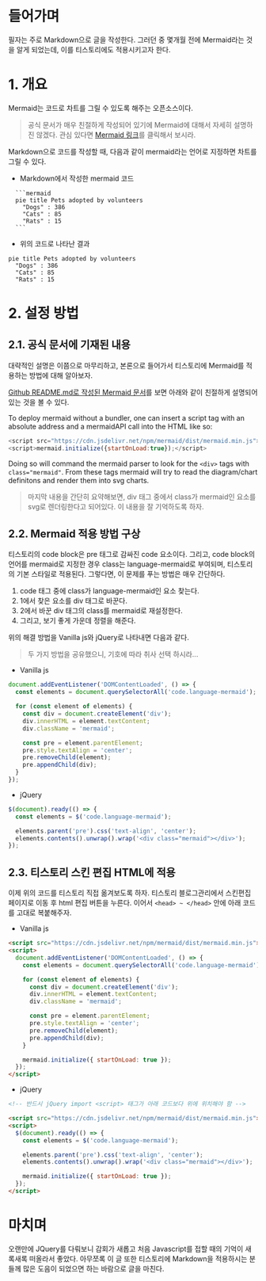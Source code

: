 # 들어가며

필자는 주로 Markdown으로 글을 작성한다. 그러던 중 몇개월 전에 Mermaid라는 것을 알게 되었는데, 이를 티스토리에도 적용시키고자 한다.

# 1. 개요

Mermaid는 코드로 차트를 그릴 수 있도록 해주는 오픈소스이다.

> 공식 문서가 매우 친절하게 작성되어 있기에 Mermaid에 대해서 자세히 설명하진 않겠다. 관심 있다면 [Mermaid 링크](https://mermaid.js.org)를 클릭해서 보시라.

Markdown으로 코드를 작성할 때, 다음과 같이 mermaid라는 언어로 지정하면 차트를 그릴 수 있다.

- Markdown에서 작성한 mermaid 코드

````
  ```mermaid
  pie title Pets adopted by volunteers
    "Dogs" : 386
    "Cats" : 85
    "Rats" : 15
  ```
````

- 위의 코드로 나타난 결과

```mermaid
pie title Pets adopted by volunteers
  "Dogs" : 386
  "Cats" : 85
  "Rats" : 15
```

# 2. 설정 방법

## 2.1. 공식 문서에 기재된 내용

대략적인 설명은 이쯤으로 마무리하고, 본론으로 들어가서 티스토리에 Mermaid를 적용하는 방법에 대해 알아보자.

[Github README.md로 작성된 Mermaid 문서](https://github.com/hsuhau/mermaid/tree/main)를 보면 아래와 같이 친절하게 설명되어 있는 것을 볼 수 있다.

To deploy mermaid without a bundler, one can insert a script tag with an absolute address and a mermaidAPI call into the HTML like so:

```js
<script src="https://cdn.jsdelivr.net/npm/mermaid/dist/mermaid.min.js"></script>
<script>mermaid.initialize({startOnLoad:true});</script>
```

Doing so will command the mermaid parser to look for the `<div>` tags with `class="mermaid"`. From these tags mermaid will try to read the diagram/chart definitons and render them into svg charts.

> 마지막 내용을 간단히 요약해보면, div 태그 중에서 class가 mermaid인 요소를 svg로 렌더링한다고 되어있다. 이 내용을 잘 기억하도록 하자.

## 2.2. Mermaid 적용 방법 구상

티스토리의 code block은 pre 태그로 감싸진 code 요소이다. 그리고, code block의 언어를 mermaid로 지정한 경우 class는 language-mermaid로 부여되며, 티스토리의 기본 스타일로 적용된다. 그렇다면, 이 문제를 푸는 방법은 매우 간단하다.

1. code 태그 중에 class가 language-mermaid인 요소 찾는다.
2. 1에서 찾은 요소를 div 태그로 바꾼다.
3. 2에서 바꾼 div 태그의 class를 mermaid로 재설정한다.
4. 그리고, 보기 좋게 가운데 정렬을 해준다.

위의 해결 방법을 Vanilla js와 jQuery로 나타내면 다음과 같다.

> 두 가지 방법을 공유했으니, 기호에 따라 취사 선택 하시라...

- Vanilla js

```js
document.addEventListener('DOMContentLoaded', () => {
  const elements = document.querySelectorAll('code.language-mermaid');

  for (const element of elements) {
    const div = document.createElement('div');
    div.innerHTML = element.textContent;
    div.className = 'mermaid';

    const pre = element.parentElement;
    pre.style.textAlign = 'center';
    pre.removeChild(element);
    pre.appendChild(div);
  }
});
```

- jQuery

```js
$(document).ready(() => {
  const elements = $('code.language-mermaid');

  elements.parent('pre').css('text-align', 'center');
  elements.contents().unwrap().wrap('<div class="mermaid"></div>');
});
```

## 2.3. 티스토리 스킨 편집 HTML에 적용

이제 위의 코드를 티스토리 직접 옮겨보도록 하자. 티스토리 블로그관리에서 스킨편집 페이지로 이동 후 html 편집 버튼을 누른다. 이어서 `<head> ~ </head>` 안에 아래 코드를 고대로 복붙해주자.

- Vanilla js

```html
<script src="https://cdn.jsdelivr.net/npm/mermaid/dist/mermaid.min.js"></script>
<script>
  document.addEventListener('DOMContentLoaded', () => {
    const elements = document.querySelectorAll('code.language-mermaid');

    for (const element of elements) {
      const div = document.createElement('div');
      div.innerHTML = element.textContent;
      div.className = 'mermaid';

      const pre = element.parentElement;
      pre.style.textAlign = 'center';
      pre.removeChild(element);
      pre.appendChild(div);
    }

    mermaid.initialize({ startOnLoad: true });
  });
</script>
```

- jQuery

```html
<!-- 반드시 jQuery import <script> 태그가 아래 코드보다 위에 위치해야 함 -->

<script src="https://cdn.jsdelivr.net/npm/mermaid/dist/mermaid.min.js"></script>
<script>
  $(document).ready(() => {
    const elements = $('code.language-mermaid');

    elements.parent('pre').css('text-align', 'center');
    elements.contents().unwrap().wrap('<div class="mermaid"></div>');

    mermaid.initialize({ startOnLoad: true });
  });
</script>
```

# 마치며

오랜만에 JQuery를 다뤄보니 감회가 새롭고 처음 Javascript를 접할 때의 기억이 새록새록 떠올라서 좋았다. 아무쪼록 이 글 또한 티스토리에 Markdown을 적용하시는 분들께 많은 도음이 되었으면 하는 바람으로 글을 마친다.
